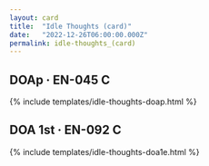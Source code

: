 ```yaml
---
layout: card
title:  "Idle Thoughts (card)"
date:   "2022-12-26T06:00:00.000Z"
permalink: idle-thoughts_(card)
---
```


## DOAp &middot; EN-045 C

{% include templates/idle-thoughts-doap.html %}


## DOA 1st &middot; EN-092 C

{% include templates/idle-thoughts-doa1e.html %}
